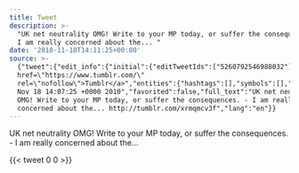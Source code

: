 ```yaml
---
title: Tweet
description: >-
  "UK net neutrality OMG! Write to your MP today, or suffer the consequences. -
  I am really concerned about the... "
date: '2010-11-18T14:11:25+00:00'
source: >-
  {"tweet":{"edit_info":{"initial":{"editTweetIds":["5260792546988032"],"editableUntil":"2010-11-18T15:07:25.341Z","editsRemaining":"5","isEditEligible":true}},"retweeted":false,"source":"<a
  href=\"https://www.tumblr.com/\"
  rel=\"nofollow\">Tumblr</a>","entities":{"hashtags":[],"symbols":[],"user_mentions":[],"urls":[]},"display_text_range":["0","139"],"favorite_count":"0","id_str":"5260792546988032","truncated":false,"retweet_count":"0","id":"5260792546988032","created_at":"Thu
  Nov 18 14:07:25 +0000 2010","favorited":false,"full_text":"UK net neutrality
  OMG! Write to your MP today, or suffer the consequences. - I am really
  concerned about the... http://tumblr.com/xrmqmcv3f","lang":"en"}}
---
```

UK net neutrality OMG! Write to your MP today, or suffer the consequences. - I am really concerned about the... 
    
{{< tweet 0 0 >}}
    
